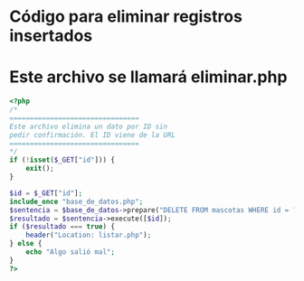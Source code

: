 # Código para eliminar registros insertados
# Este archivo se llamará eliminar.php
```php
<?php
/*
================================
Este archivo elimina un dato por ID sin
pedir confirmación. El ID viene de la URL
================================
*/
if (!isset($_GET["id"])) {
    exit();
}

$id = $_GET["id"];
include_once "base_de_datos.php";
$sentencia = $base_de_datos->prepare("DELETE FROM mascotas WHERE id = ?;");
$resultado = $sentencia->execute([$id]);
if ($resultado === true) {
    header("Location: listar.php");
} else {
    echo "Algo salió mal";
}
?>
```
